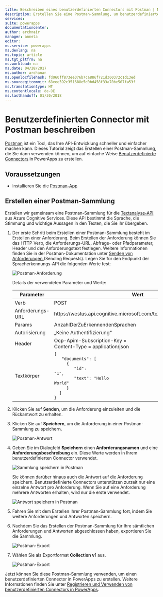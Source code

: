 ```yaml
---
title: Beschreiben eines benutzerdefinierten Connectors mit Postman | Microsoft-Dokumentation
description: Erstellen Sie eine Postman-Sammlung, um benutzerdefinierte Connectors zu registrieren
services: 
suite: powerapps
documentationcenter: 
author: archnair
manager: anneta
editor: 
ms.service: powerapps
ms.devlang: na
ms.topic: article
ms.tgt_pltfrm: na
ms.workload: na
ms.date: 04/28/2017
ms.author: archanan
ms.openlocfilehash: fd060ff873ee376b7ca886f721d360372c1d13ed
ms.sourcegitcommit: 68eee592c351688e5d0bd458f33a70be507fa53f
ms.translationtype: HT
ms.contentlocale: de-DE
ms.lasthandoff: 01/30/2018
---
```

# <a name="describe-a-custom-connector-with-postman"></a>Benutzerdefinierten Connector mit Postman beschreiben
[Postman](https://www.getpostman.com/) ist ein Tool, das Ihre API-Entwicklung schneller und einfacher machen kann. Dieses Tutorial zeigt das Erstellen einer Postman-Sammlung, die Sie dann verwenden können, um auf einfache Weise [Benutzerdefinierte Connectors](register-custom-api.md) in PowerApps zu erstellen.

## <a name="prerequisites"></a>Voraussetzungen
* Installieren Sie die [Postman-App](https://www.getpostman.com/apps)

## <a name="create-a-postman-collection"></a>Erstellen einer Postman-Sammlung
Erstellen wir gemeinsam eine Postman-Sammlung für die [Textanalyse-API](https://www.microsoft.com/cognitive-services/en-us/text-analytics-api) aus Azure Cognitive Services. Diese API bestimmt die Sprache, die Stimmung und wichtige Aussagen in den Texten, die Sie ihr übergeben.

1. Der erste Schritt beim Erstellen einer Postman-Sammlung besteht im Erstellen einer Anforderung. Beim Erstellen der Anforderung können Sie das HTTP-Verb, die Anforderungs-URL, Abfrage- oder Pfadparameter, Header und den Anforderungstext festlegen. Weitere Informationen finden Sie in der Postman-Dokumentation unter [Senden von Anforderungen ](https://www.getpostman.com/docs/requests) (Sending Requests). Legen Sie für den Endpunkt der Spracherkennungs-API die folgenden Werte fest:
   
    ![Postman-Anforderung](./media/postman-collection/request.png)
   
    Details der verwendeten Parameter und Werte:
   
   | Parameter | Wert |
   | --- | --- |
   | Verb |POST |
   | Anforderungs-URL |https://westus.api.cognitive.microsoft.com/text/analytics/v2.0/languages |
   | Params |AnzahlDerZuErkennendenSprachen |
   | Autorisierung |„Keine Authentifizierung“ |
   | Header |Ocp-Apim-Subscription-Key = <your subscription key> <br/>Content-Type = application/json |
   | Textkörper |<code>{<br/>&nbsp;&nbsp;&nbsp;"documents": [<br/>&nbsp;&nbsp;&nbsp;&nbsp;&nbsp;{<br/>&nbsp;&nbsp;&nbsp;&nbsp;&nbsp;&nbsp;&nbsp;&nbsp;"id": "1",<br/>&nbsp;&nbsp;&nbsp;&nbsp;&nbsp;&nbsp;&nbsp;&nbsp;"text": "Hello World"<br/>&nbsp;&nbsp;&nbsp;&nbsp;&nbsp;}<br/>&nbsp;&nbsp;]<br/>}<code> |
2. Klicken Sie auf **Senden**, um die Anforderung einzuleiten und die Rückantwort zu erhalten.
3. Klicken Sie auf **Speichern**, um die Anforderung in einer Postman-Sammlung zu speichern.
   
    ![Postman-Antwort](./media/postman-collection/request-response-save.png)
4. Geben Sie im Dialogfeld **Speichern** einen **Anforderungsnamen** und eine **Anforderungsbeschreibung** ein. Diese Werte werden in Ihrem benutzerdefinierten Connector verwendet.
   
    ![Sammlung speichern in Postman](./media/postman-collection/save-request-note.png)
   
    Sie können darüber hinaus auch die Antwort auf die Anforderung speichern. Benutzerdefinierte Connectors unterstützen zurzeit nur eine einzelne Antwort pro Anforderung. Wenn Sie auf eine Anforderung mehrere Antworten erhalten, wird nur die erste verwendet.
   
    ![Antwort speichern in Postman](./media/postman-collection/save-response.png)
5. Fahren Sie mit dem Erstellen Ihrer Postman-Sammlung fort, indem Sie weitere Anforderungen und Antworten speichern.
6. Nachdem Sie das Erstellen der Postman-Sammlung für Ihre sämtlichen Anforderungen und Antworten abgeschlossen haben, exportieren Sie die Sammlung.
   
    ![Postman-Export](./media/postman-collection/export.png)
7. Wählen Sie als Exportformat **Collection v1** aus.
   
    ![Postman-Export](./media/postman-collection/export2.png)

Jetzt können Sie diese Postman-Sammlung verwenden, um einen benutzerdefinierten Connector in PowerApps zu erstellen. Weitere Informationen finden Sie unter [Registrieren und Verwenden von benutzerdefinierten Connectors in PowerApps](register-custom-api.md). 

